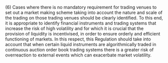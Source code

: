 (6) Cases where there is no mandatory requirement for trading venues to set out a market making scheme taking into account the nature and scale of the trading on those trading venues should be clearly identified. To this end, it is appropriate to identify financial instruments and trading systems that increase the risk of high volatility and for which it is crucial that the provision of liquidity is incentivised, in order to ensure orderly and efficient functioning of markets. In this respect, this Regulation should take into account that when certain liquid instruments are algorithmically traded in continuous auction order book trading systems there is a greater risk of overreaction to external events which can exacerbate market volatility.